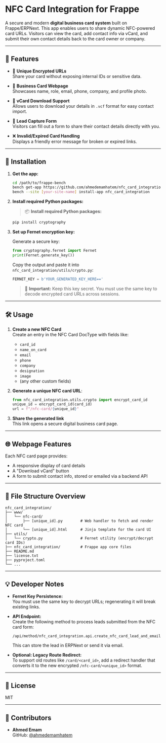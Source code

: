 # NFC Card Integration for Frappe

A secure and modern **digital business card system** built on Frappe/ERPNext. This app enables users to share dynamic NFC-powered card URLs. Visitors can view the card, add contact info via vCard, and submit their own contact details back to the card owner or company.

---

## 🚀 Features

- 🔗 **Unique Encrypted URLs**  
  Share your card without exposing internal IDs or sensitive data.

- 👤 **Business Card Webpage**  
  Showcases name, role, email, phone, company, and profile photo.

- 📇 **vCard Download Support**  
  Allows users to download your details in `.vcf` format for easy contact import.

- 📨 **Lead Capture Form**  
  Visitors can fill out a form to share their contact details directly with you.

- ❌ **Invalid/Expired Card Handling**  
  Displays a friendly error message for broken or expired links.

---

## 🧩 Installation

1. **Get the app:**

   ```bash
   cd /path/to/frappe-bench
   bench get-app https://github.com/ahmedemamhatem/nfc_card_integration.git --branch develop
   bench --site [your-site-name] install-app nfc_card_integration
   ```

2. **Install required Python packages:**

   > 📦 **Install required Python packages:**

   ```bash
   pip install cryptography
   ```

3. **Set up Fernet encryption key:**

   Generate a secure key:

   ```python
   from cryptography.fernet import Fernet
   print(Fernet.generate_key())
   ```

   Copy the output and paste it into `nfc_card_integration/utils/crypto.py`:

   ```python
   FERNET_KEY = b'YOUR_GENERATED_KEY_HERE=='
   ```

   > 🔐 **Important:** Keep this key secret. You must use the same key to decode encrypted card URLs across sessions.

---

## 🛠️ Usage

1. **Create a new NFC Card**  
   Create an entry in the NFC Card DocType with fields like:
   - `card_id`
   - `name_on_card`
   - `email`
   - `phone`
   - `company`
   - `designation`
   - `image`
   - (any other custom fields)

2. **Generate a unique NFC card URL**:

   ```python
   from nfc_card_integration.utils.crypto import encrypt_card_id
   unique_id = encrypt_card_id(card_id)
   url = f"/nfc-card/{unique_id}"
   ```

3. **Share the generated link**  
   This link opens a secure digital business card page.

---

## 🌐 Webpage Features

Each NFC card page provides:

- A responsive display of card details  
- A "Download vCard" button  
- A form to submit contact info, stored or emailed via a backend API

---

## 📁 File Structure Overview

```
nfc_card_integration/
├── www/
│   └── nfc-card/
│       ├── [unique_id].py        # Web handler to fetch and render NFC card
│       └── [unique_id].html      # Jinja template for the card UI
├── utils/
│   └── crypto.py                 # Fernet utility (encrypt/decrypt card IDs)
├── nfc_card_integration/         # Frappe app core files
├── README.md
├── license.txt
├── pyproject.toml
└── ...
```

---

## 💡 Developer Notes

- **Fernet Key Persistence:**  
  You must use the same key to decrypt URLs; regenerating it will break existing links.

- **API Endpoint:**  
  Create the following method to process leads submitted from the NFC card form:

  ```
  /api/method/nfc_card_integration.api.create_nfc_card_lead_and_email
  ```

  This can store the lead in ERPNext or send it via email.

- **Optional: Legacy Route Redirect:**  
  To support old routes like `/card/<card_id>`, add a redirect handler that converts it to the new encrypted `/nfc-card/<unique_id>` format.

---

## 📝 License

MIT

---

## 🤝 Contributors

- **Ahmed Emam**  
  GitHub: [@ahmedemamhatem](https://github.com/ahmedemamhatem)